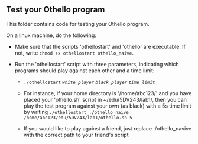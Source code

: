 Test your Othello program
--------------------------
This folder contains code for testing your Othello program. 

On a linux machine, do the following:
- Make sure that the scripts 'othellostart' and 'othello' are executable. If not, write `chmod +x othellostart othello_naive`.

- Run the 'othellostart' script with three parameters, indicating which programs should play against each other and a time limit:
  - `./othellostart` *`white_player`* *`black_player`* *`time_limit`*
  
  - For instance, if your home directory is '/home/abc123/' and you have placed your 'othello.sh' script in ~/edu/5DV243/lab1/, then you can play the test program against your own (as black) with a 5s time limit by writing `./othellostart ./othello_naive /home/abc123/edu/5DV243/lab1/othello.sh 5`

  - If you would like to play against a friend, just replace ./othello_navive with the correct path to your friend's script

